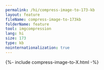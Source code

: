 ```yaml
---
permalink: /hi/compress-image-to-173-kb
layout: feature
fileName: compress-image-to-173kb
folderName: feature
tool: imgcompression
lang: hi
size: 173
type: kb
nointernationalization: true
---
```

{%- include compress-image-to-X.html -%}
      